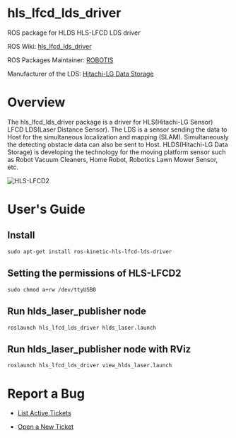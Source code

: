 # hls_lfcd_lds_driver

ROS package for HLDS HLS-LFCD LDS driver

ROS Wiki: [hls_lfcd_lds_driver](http://wiki.ros.org/hls_lfcd_lds_driver)

ROS Packages Maintainer: [ROBOTIS](http://wiki.ros.org/ROBOTIS)

Manufacturer of the LDS: [Hitachi-LG Data Storage](http://hlds.co.kr/v2/e_index.html)

# Overview

The hls_lfcd_lds_driver package is a driver for HLS(Hitachi-LG Sensor) LFCD LDS(Laser Distance Sensor). The LDS is a sensor sending the data to Host for the simultaneous localization and mapping (SLAM). Simultaneously the detecting obstacle data can also be sent to Host. HLDS(Hitachi-LG Data Storage) is developing the technology for the moving platform sensor such as Robot Vacuum Cleaners, Home Robot, Robotics Lawn Mower Sensor, etc.

![HLS-LFCD2](http://wiki.ros.org/hls_lfcd_lds_driver?action=AttachFile&do=get&target=LDS.png)


# User's Guide

## Install
```
sudo apt-get install ros-kinetic-hls-lfcd-lds-driver
```

## Setting the permissions of HLS-LFCD2
```
sudo chmod a+rw /dev/ttyUSB0
```

## Run hlds_laser_publisher node
```
roslaunch hls_lfcd_lds_driver hlds_laser.launch
```

## Run hlds_laser_publisher node with RViz
```
roslaunch hls_lfcd_lds_driver view_hlds_laser.launch
```

# Report a Bug

* [List Active Tickets](https://github.com/ROBOTIS-GIT/hls_lfcd_lds_driver/issues)

* [Open a New Ticket](https://github.com/ROBOTIS-GIT/hls_lfcd_lds_driver/issues/new)
